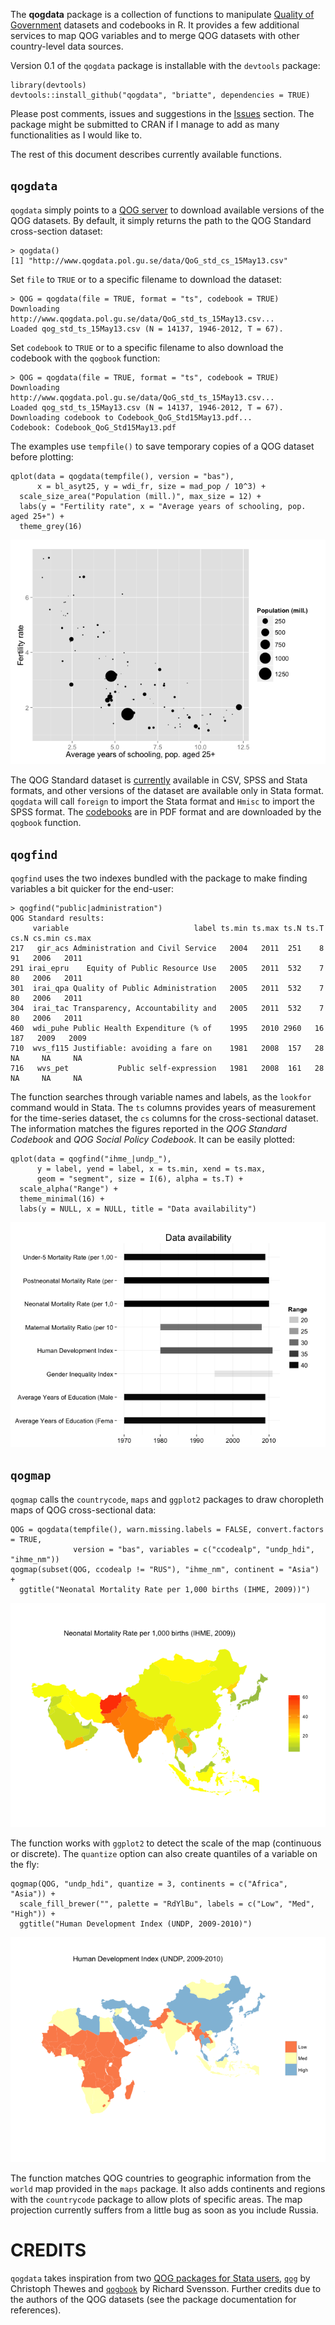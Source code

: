 The __qogdata__ package is a collection of functions to manipulate [Quality of Government](http://www.qog.pol.gu.se/) datasets and codebooks in R. It provides a few additional services to map QOG variables and to merge QOG datasets with other country-level data sources.

Version 0.1 of the `qogdata` package is installable with the `devtools` package:

    library(devtools)
    devtools::install_github("qogdata", "briatte", dependencies = TRUE)

Please post comments, issues and suggestions in the [Issues](https://github.com/briatte/qogdata/issues) section. The package might be submitted to CRAN if I manage to add as many functionalities as I would like to.

The rest of this document describes currently available functions.

## `qogdata`

`qogdata` simply points to a [QOG server](http://www.qogdata.pol.gu.se/) to download available versions of the QOG datasets. By default, it simply returns the path to the QOG Standard cross-section dataset:

    > qogdata()
    [1] "http://www.qogdata.pol.gu.se/data/QoG_std_cs_15May13.csv"

Set `file` to `TRUE` or to a specific filename to download the dataset:

    > QOG = qogdata(file = TRUE, format = "ts", codebook = TRUE)
    Downloading http://www.qogdata.pol.gu.se/data/QoG_std_ts_15May13.csv...
    Loaded qog_std_ts_15May13.csv (N = 14137, 1946-2012, T = 67).

Set `codebook` to `TRUE` or to a specific filename to also download the codebook with the `qogbook` function:

    > QOG = qogdata(file = TRUE, format = "ts", codebook = TRUE)
    Downloading http://www.qogdata.pol.gu.se/data/QoG_std_ts_15May13.csv...
    Loaded qog_std_ts_15May13.csv (N = 14137, 1946-2012, T = 67).
    Downloading codebook to Codebook_QoG_Std15May13.pdf...
    Codebook: Codebook_QoG_Std15May13.pdf

The examples use `tempfile()` to save temporary copies of a QOG dataset before plotting:

    qplot(data = qogdata(tempfile(), version = "bas"), 
          x = bl_asyt25, y = wdi_fr, size = mad_pop / 10^3) + 
      scale_size_area("Population (mill.)", max_size = 12) +
      labs(y = "Fertility rate", x = "Average years of schooling, pop. aged 25+") +
      theme_grey(16)

![](example1.png)

The QOG Standard dataset is [currently](http://www.qogdata.pol.gu.se/data/) available in CSV, SPSS and Stata formats, and other versions of the dataset are available only in Stata format. `qogdata` will call `foreign` to import the Stata format and `Hmisc` to import the SPSS format. The [codebooks](http://www.qogdata.pol.gu.se/codebook/) are in PDF format and are downloaded by the `qogbook` function.

## `qogfind`

`qogfind` uses the two indexes bundled with the package to make finding variables a bit quicker for the end-user:

    > qogfind("public|administration")
    QOG Standard results:
         variable                            label ts.min ts.max ts.N ts.T cs.N cs.min cs.max
    217   gir_acs Administration and Civil Service   2004   2011  251    8   91   2006   2011
    291 irai_epru    Equity of Public Resource Use   2005   2011  532    7   80   2006   2011
    301  irai_qpa Quality of Public Administration   2005   2011  532    7   80   2006   2011
    304  irai_tac Transparency, Accountability and   2005   2011  532    7   80   2006   2011
    460  wdi_puhe Public Health Expenditure (% of    1995   2010 2960   16  187   2009   2009
    710  wvs_f115 Justifiable: avoiding a fare on    1981   2008  157   28   NA     NA     NA
    716   wvs_pet           Public self-expression   1981   2008  161   28   NA     NA     NA

The function searches through variable names and labels, as the `lookfor` command would in Stata. The `ts` columns provides years of measurement for the time-series dataset, the `cs` columns for the cross-sectional dataset. The information matches the figures reported in the _QOG Standard Codebook_ and _QOG Social Policy Codebook_. It can be easily plotted:

    qplot(data = qogfind("ihme_|undp_"), 
          y = label, yend = label, x = ts.min, xend = ts.max, 
          geom = "segment", size = I(6), alpha = ts.T) +
      scale_alpha("Range") +
      theme_minimal(16) +
      labs(y = NULL, x = NULL, title = "Data availability")

![](example2.png)

## `qogmap`

`qogmap` calls the `countrycode`, `maps` and `ggplot2` packages to draw choropleth maps of QOG cross-sectional data:

    QOG = qogdata(tempfile(), warn.missing.labels = FALSE, convert.factors = TRUE,
                  version = "bas", variables = c("ccodealp", "undp_hdi", "ihme_nm"))
    qogmap(subset(QOG, ccodealp != "RUS"), "ihme_nm", continent = "Asia") +
      ggtitle("Neonatal Mortality Rate per 1,000 births (IHME, 2009))")

![](example3.png)

The function works with `ggplot2` to detect the scale of the map (continuous or discrete). The `quantize` option can also create quantiles of a variable on the fly:

    qogmap(QOG, "undp_hdi", quantize = 3, continents = c("Africa", "Asia")) +
      scale_fill_brewer("", palette = "RdYlBu", labels = c("Low", "Med", "High")) +
      ggtitle("Human Development Index (UNDP, 2009-2010)")

![](example4.png)

The function matches QOG countries to geographic information from the `world` map provided in the `maps` package. It also adds continents and regions with the `countrycode` package to allow plots of specific areas. The map projection currently suffers from a little bug as soon as you include Russia.

# CREDITS

`qogdata` takes inspiration from two [QOG packages for Stata users](http://www.qog.pol.gu.se/data/dataextras/forstatausers/), [`qog`](http://ideas.repec.org/c/boc/bocode/s457283.html) by Christoph Thewes and [`qogbook`](http://ideas.repec.org/c/boc/bocode/s457599.html) by Richard Svensson. Further credits due to the authors of the QOG datasets (see the package documentation for references).
